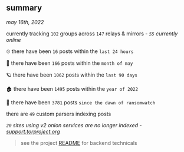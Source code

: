 
## summary
_may 16th, 2022_

currently tracking `102` groups across `147` relays & mirrors - _`55` currently online_

⏲ there have been `16` posts within the `last 24 hours`

🦈 there have been `166` posts within the `month of may`

🪐 there have been `1062` posts within the `last 90 days`

🏚 there have been `1495` posts within the `year of 2022`

🦕 there have been `3781` posts `since the dawn of ransomwatch`

there are `49` custom parsers indexing posts

_`20` sites using v2 onion services are no longer indexed - [support.torproject.org](https://support.torproject.org/onionservices/v2-deprecation/)_

> see the project [README](https://github.com/joshhighet/ransomwatch#ransomwatch--) for backend technicals
